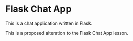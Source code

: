 # Flask Chat App

This is a chat application written in Flask.

This is a proposed alteration to the Flask Chat App lesson.